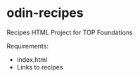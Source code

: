 # odin-recipes

Recipes HTML Project for TOP Foundations

Requirements:
- index.html
- Links to recipes